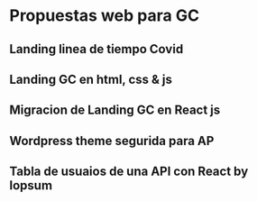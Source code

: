 # Propuestas web para GC 

## Landing linea de tiempo Covid
## Landing GC en html, css & js 
## Migracion de Landing GC en React js
## Wordpress theme segurida para AP
## Tabla de usuaios de una API con React by lopsum